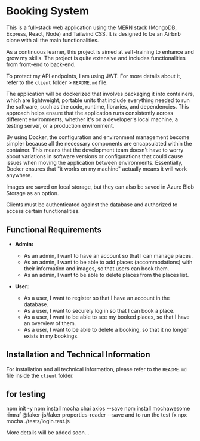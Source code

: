# Booking System

This is a full-stack web application using the MERN stack (MongoDB, Express, React, Node) and Tailwind CSS. It is designed to be an Airbnb clone with all the main functionalities.

As a continuous learner, this project is aimed at self-training to enhance and grow my skills. The project is quite extensive and includes functionalities from front-end to back-end.

To protect my API endpoints, I am using JWT. For more details about it, refer to the `client` folder > `README.md` file.

The application will be dockerized that involves packaging it into containers, which are lightweight, portable units that include everything needed to run the software, such as the code, runtime, libraries, and dependencies. This approach helps ensure that the application runs consistently across different environments, whether it's on a developer's local machine, a testing server, or a production environment.

By using Docker, the configuration and environment management become simpler because all the necessary components are encapsulated within the container. This means that the development team doesn't have to worry about variations in software versions or configurations that could cause issues when moving the application between environments. Essentially, Docker ensures that "it works on my machine" actually means it will work anywhere.  

Images are saved on local storage, but they can also be saved in Azure Blob Storage as an option.

Clients must be authenticated against the database and authorized to access certain functionalities.

## Functional Requirements

- **Admin:**
  - As an admin, I want to have an account so that I can manage places.
  - As an admin, I want to be able to add places (accommodations) with their information and images, so that users can book them.
  - As an admin, I want to be able to delete places from the places list.

- **User:**
  - As a user, I want to register so that I have an account in the database.
  - As a user, I want to securely log in so that I can book a place.
  - As a user, I want to be able to see my booked places, so that I have an overview of them.
  - As a user, I want to be able to delete a booking, so that it no longer exists in my bookings.

## Installation and Technical Information

For installation and all technical information, please refer to the `README.md` file inside the `client` folder.


## for testing
npm init -y
npm install mocha chai axios --save
npm install mochawesome rimraf @faker-js/faker properties-reader --save
and to run the test fx
npx mocha ./tests/login.test.js


More details will be added soon...
